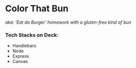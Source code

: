 # Color That Bun
_aka: 'Eat da Burger' homework with a gluten-free kind of bun_

### Tech Stacks on Deck:

+ Handlebars
+ Node
+ Express
+ Canvas
